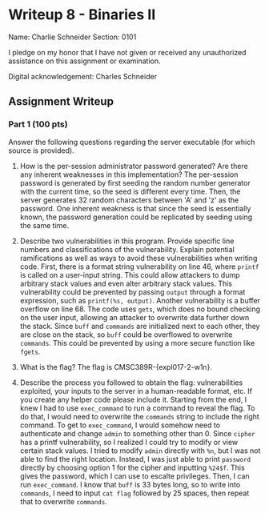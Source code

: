 # Writeup 8 - Binaries II

Name: Charlie Schneider
Section: 0101

I pledge on my honor that I have not given or received any unauthorized assistance on this assignment or examination.

Digital acknowledgement: Charles Schneider

## Assignment Writeup

### Part 1 (100 pts)
Answer the following questions regarding the server executable (for which source is provided).

1. How is the per-session administrator password generated? Are there any inherent weaknesses in this implementation? 
The per-session password is generated by first seeding the random number generator with the current time, so the seed is different every time. Then, the server generates 32 random characters between 'A' and 'z' as the password. One inherent weakness is that since the seed is essentially known, the password generation could be replicated by seeding using the same time.

2. Describe two vulnerabilities in this program. Provide specific line numbers and classifications of the vulnerability. Explain potential ramifications as well as ways to avoid these vulnerabilities when writing code. 
First, there is a format string vulnerability on line 46, where `printf` is called on a user-input string. This could allow attackers to dump arbitrary stack values and even alter arbitrary stack values. This vulnerability could be prevented by passing `output` through a format expression, such as `printf(%s, output)`. Another vulnerability is a buffer overflow on line 68. The code uses `gets`, which does no bound checking on the user input, allowing an attacker to overwrite data further down the stack. Since `buff` and `commands` are initialized next to each other, they are close on the stack, so `buff` could be overflowed to overwrite `commands`. This could be prevented by using a more secure function like `fgets`.

3. What is the flag? 
The flag is CMSC389R-{expl017-2-w1n}.

4. Describe the process you followed to obtain the flag: vulnerabilities exploited, your inputs to the server in a human-readable format, etc. If you create any helper code please include it. 
Starting from the end, I knew I had to use `exec_command` to run a command to reveal the flag. To do that, I would need to overwrite the `commands` string to include the right command. To get to `exec_command`, I would somehow need to authenticate and change `admin` to something other than 0. Since `cipher` has a printf vulnerability, so I realized I could try to modify or view certain stack values. I tried to modify `admin` directly with `%n`, but I was not able to find the right location. Instead, I was just able to print `password` directly by choosing option 1 for the cipher and inputting `%24$f`. This gives the password, which I can use to escalte privileges. Then, I can run `exec_command`. I know that `buff` is 33 bytes long, so to write into `commands`, I need to input `cat flag` followed by 25 spaces, then repeat that to overwrite `commands`.
